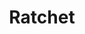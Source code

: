 ---
codehost: https://github.com/twbs/ratchet
logohandle: goratchet
sort: ratchet
title: Ratchet
twitter: https://x.com/goratchet
website: http://goratchet.com/
---